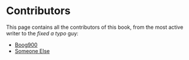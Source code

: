 # Contributors

This page contains all the contributors of this book, from the most active writer to the *fixed a typo* guy:

<!---
Don't update this page with your name,
we will do it for you.
-->

- [Boog900](https://github.com/Boog900)
- [Someone Else](https://github.com/SyntheticBird45)

